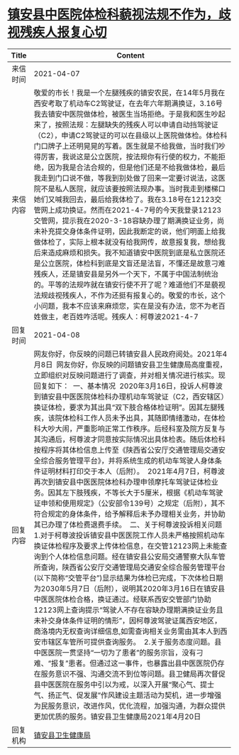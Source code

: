 # <a href="http://www.shangluo.gov.cn/zmhd/ldxxxx.jsp?urltype=leadermail.LeaderMailContentUrl&wbtreeid=1112&leadermailid=7121">镇安县中医院体检科藐视法规不作为，歧视残疾人报复心切</a>
|Title|Content|
|:---:|---|
|来信时间|2021-04-07|
|来信内容|敬爱的市长！我是一个左腿残疾的镇安农民，在14年5月我在西安考取了机动车C2驾驶证，在去年六年期满换证，3.16号我去镇安中医院做体检，被医生当场拒绝。于是我和医生吵起来了，按照法规：左腿缺失的残疾人可以申请自动挡驾驶证（C2），申请C2驾驶证的可以在县级以上医院做体检。体检科门口牌子上还明晃晃的写着。医生就是不给我做，当时我们吵得厉害，我说这是公立医院，按法规你有行使的权力，不能拒绝，因为我是合法合规的，但是他们还是不给我做体检，最后我走到门口说不做，等我到别处做了回来一定要讨说法，这医院不是私人医院，就应该要按照法规办事。当时我走到楼梯口她们又喊我回去，最后给我体检了。我在3.18号在12123交管网上成功换证。然而在2021-4-7号的今天我登录12123交管网，提示我在2020-3-18容缺办理了期满换证业务，尚未补充提交身体条件证明，因此我断定的说，他们明面上给我做体检了，实际上根本就没有给我网传，故意报复我，想给我后来造成麻烦和损失。我不知道镇安中医院到底是私立医院还是公立医院，体检科到底是文盲还是法盲，不懂还是故意刁难残疾人，还是镇安县是另外一个天下，不属于中国法制统治的。平等的法规咋就在镇安行使不开了呢？难道他们不是藐视法规歧视残疾人，不作为还挺有报复心的。敬爱的市长，这个小问题，我本不应该来麻烦您，实在是没有办法，您不为老百姓做主，老百姓咋活呢。残疾人：柯尊波2021-4-7|
|回复时间|2021-04-08|
|回复内容|网友你好，你反映的问题已转镇安县人民政府阅处。2021年4月8日  网友你好，你反映的问题镇安县卫生健康局高度重视，立即组织对反映问题进行了调查，并对相关情况进行核实。现回复如下：  一、基本情况  2020年3月16日，投诉人柯尊波到镇安县中医医院体检科办理机动车驾驶证（C2，西安辖区）换证体检，要求为其出具“双下肢合格体检证明”。因其左腿残疾，该院体检科工作人员未予出具，其随即情绪激动，在体检科大吵大闹，严重影响正常工作秩序。后经科室及院方反复与其沟通后，柯尊波才同意按实际情况出具体检表。随后体检科按程序将其体检信息上传至《陕西省公安厅交通管理局交通安全综合服务管理平台》，并将系统生成的机动车驾驶人身体条件证明材料打印交于本人（后附）。  2021年4月7日，柯尊波再次到镇安县中医医院体检科办理申领摩托车驾驶证体检业务。因其左下肢残疾，不等长大于5厘米，根据《机动车驾驶证申领和使用规定》（公安部令139号）之规定（后附），其不符合规定的身体条件，给予解释后未予办理相关业务，并协助其已办理了体检费退费手续。  二、关于柯尊波投诉相关问题  1.对于柯尊波投诉镇安县中医医院工作人员未严格按照机动车换证体检程序及要求上传体检信息，在交管12123网上未能查询到个人体检信息问题。经在镇安县公安局交通警察大队车管所查询，陕西省公安厅交通管理局交通安全综合服务管理平台(以下简称“交管平台”)显示结果为体检已完成，下次体检日期为2030年5月7日（后附），说明其2020年3月16日在镇安县中医医院体检合格，换证通过。经联系西安交管部门协助12123网上查询提示“驾驶人不存在容缺办理期满换证业务且未补交身体条件证明的情形”，因柯尊波驾驶证属西安地区，商洛境内无权查询详细信息,如需查询相关业务需由其本人到西安市辖区车管所可提供查询服务。  2.关于服务态度问题。县中医医院一贯坚持“一切为了患者”的服务宗旨，没有刁难、“报复”患者。但通过这一事件，也暴露出县中医医院仍存在服务意识不强、沟通交流不到位等问题。县卫健局再次督促县中医医院在服务中引以为戒，以深入开展“聚心气、提士气、扬正气、促发展”作风建设主题活动为契机，进一步增强为民服务意识，改进作风，优化流程，加强沟通，为群众提供更加优质的服务。镇安县卫生健康局2021年4月20日|
|回复机构|<a href="../../categories/agencies/镇安县卫生健康局.md">镇安县卫生健康局</a>|

